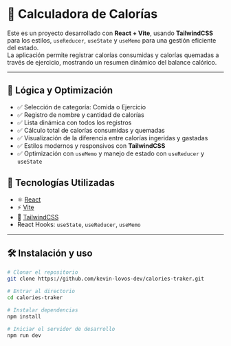 # 🥗 Calculadora de Calorías

Este es un proyecto desarrollado con **React + Vite**, usando **TailwindCSS** para los estilos, `useReducer`, `useState` y `useMemo` para una gestión eficiente del estado.  
La aplicación permite registrar calorías consumidas y calorías quemadas a través de ejercicio, mostrando un resumen dinámico del balance calórico.

---

## 🧠 Lógica y Optimización

- ✅ Selección de categoría: Comida o Ejercicio  
- ✅ Registro de nombre y cantidad de calorías  
- ✅ Lista dinámica con todos los registros  
- ✅ Cálculo total de calorías consumidas y quemadas  
- ✅ Visualización de la diferencia entre calorías ingeridas y gastadas  
- ✅ Estilos modernos y responsivos con **TailwindCSS**  
- ✅ Optimización con `useMemo` y manejo de estado con `useReducer` y `useState`


## 🚀 Tecnologías Utilizadas

- ⚛ [React](https://reactjs.org/)
- ⚡️ [Vite](https://vitejs.dev/)
- 🎨 [TailwindCSS](https://tailwindcss.com/)
- React Hooks: `useState`, `useReducer`, `useMemo`

---

## 🛠️ Instalación y uso

```bash
# Clonar el repositorio
git clone https://github.com/kevin-lovos-dev/calories-traker.git

# Entrar al directorio
cd calories-traker

# Instalar dependencias
npm install

# Iniciar el servidor de desarrollo
npm run dev
